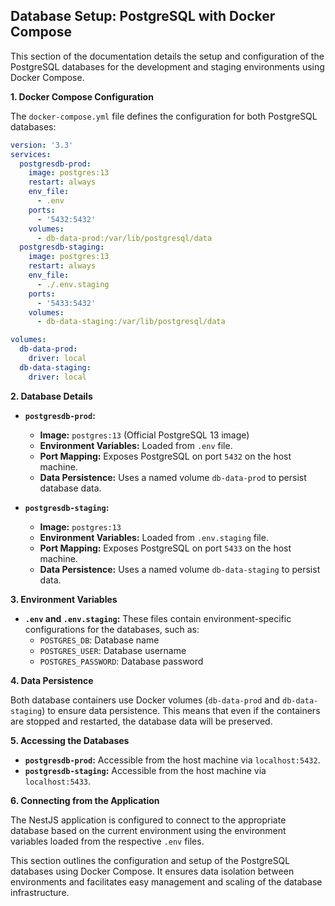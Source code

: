 ## Database Setup: PostgreSQL with Docker Compose

This section of the documentation details the setup and configuration of the PostgreSQL databases for the development and staging environments using Docker Compose.

**1. Docker Compose Configuration**

The `docker-compose.yml` file defines the configuration for both PostgreSQL databases:

```yaml
version: '3.3'
services:
  postgresdb-prod:
    image: postgres:13
    restart: always
    env_file:
      - .env
    ports:
      - '5432:5432'
    volumes:
      - db-data-prod:/var/lib/postgresql/data
  postgresdb-staging:
    image: postgres:13
    restart: always
    env_file:
      - ./.env.staging
    ports:
      - '5433:5432'
    volumes:
      - db-data-staging:/var/lib/postgresql/data

volumes:
  db-data-prod:
    driver: local
  db-data-staging:
    driver: local
```

**2. Database Details**

- **`postgresdb-prod`:**

  - **Image:** `postgres:13` (Official PostgreSQL 13 image)
  - **Environment Variables:** Loaded from `.env` file.
  - **Port Mapping:** Exposes PostgreSQL on port `5432` on the host machine.
  - **Data Persistence:** Uses a named volume `db-data-prod` to persist database data.

- **`postgresdb-staging`:**
  - **Image:** `postgres:13`
  - **Environment Variables:** Loaded from `.env.staging` file.
  - **Port Mapping:** Exposes PostgreSQL on port `5433` on the host machine.
  - **Data Persistence:** Uses a named volume `db-data-staging` to persist data.

**3. Environment Variables**

- **`.env` and `.env.staging`:** These files contain environment-specific configurations for the databases, such as:
  - `POSTGRES_DB`: Database name
  - `POSTGRES_USER`: Database username
  - `POSTGRES_PASSWORD`: Database password

**4. Data Persistence**

Both database containers use Docker volumes (`db-data-prod` and `db-data-staging`) to ensure data persistence. This means that even if the containers are stopped and restarted, the database data will be preserved.

**5. Accessing the Databases**

- **`postgresdb-prod`:** Accessible from the host machine via `localhost:5432`.
- **`postgresdb-staging`:** Accessible from the host machine via `localhost:5433`.

**6. Connecting from the Application**

The NestJS application is configured to connect to the appropriate database based on the current environment using the environment variables loaded from the respective `.env` files.

This section outlines the configuration and setup of the PostgreSQL databases using Docker Compose. It ensures data isolation between environments and facilitates easy management and scaling of the database infrastructure.
